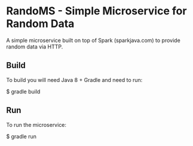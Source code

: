 RandoMS - Simple Microservice for Random Data
=============================================

A simple microservice built on top of Spark (sparkjava.com) to provide random
data via HTTP.

Build
-----
To build you will need Java 8 + Gradle and need to run: 

$ gradle build

Run
---
To run the microservice:

$ gradle run
